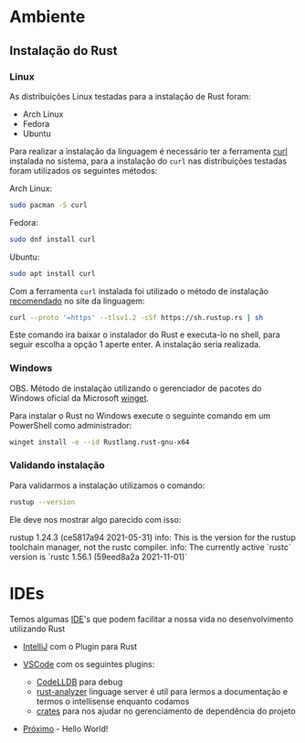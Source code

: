 # Ambiente

## Instalação do Rust

### Linux

As distribuições Linux testadas para a instalação de Rust foram:

- Arch Linux
- Fedora
- Ubuntu

Para realizar a instalação da linguagem é necessário ter a ferramenta [curl](https://curl.se/) instalada no sistema, para a instalação do `curl` nas distribuições testadas foram utilizados os seguintes métodos:

Arch Linux:

```bash
sudo pacman -S curl
```

Fedora:

```bash
sudo dnf install curl
```

Ubuntu:

```bash
sudo apt install curl
```

Com a ferramenta `curl` instalada foi utilizado o método de instalação [recomendado](https://www.rust-lang.org/pt-BR/learn/get-started) no site da linguagem:

```bash
curl --proto '=https' --tlsv1.2 -sSf https://sh.rustup.rs | sh
```

Este comando ira baixar o instalador do Rust e executa-lo no shell, para seguir escolha a opção 1 aperte enter. A instalação seria realizada.

### Windows

OBS. Método de instalação utilizando o gerenciador de pacotes do Windows oficial da Microsoft [winget](https://winget.run/).

Para instalar o Rust no Windows execute o seguinte comando em um PowerShell como administrador:

```bash
winget install -e --id Rustlang.rust-gnu-x64
```

### Validando instalação

Para validarmos a instalação utilizamos o comando:

```bash
rustup --version
```

Ele deve nos mostrar algo parecido com isso:

<p>
rustup 1.24.3 (ce5817a94 2021-05-31)
info: This is the version for the rustup toolchain manager, not the rustc compiler.
info: The currently active `rustc` version is `rustc 1.56.1 (59eed8a2a 2021-11-01)`
</p>


# IDEs

Temos algumas [IDE](https://pt.wikipedia.org/wiki/Ambiente_de_desenvolvimento_integrado)'s que podem facilitar a nossa vida no desenvolvimento utilizando Rust
- [IntelliJ](https://www.jetbrains.com/pt-br/idea/download/) com o Plugin para Rust
- [VSCode](https://code.visualstudio.com/) com os seguintes plugins:
    - [CodeLLDB](https://marketplace.visualstudio.com/items?itemName=vadimcn.vscode-lldb) para debug
    - [rust-analyzer](https://marketplace.visualstudio.com/items?itemName=matklad.rust-analyzer) linguage server é util para lermos a documentação e termos o intellisense enquanto codamos
    - [crates](https://marketplace.visualstudio.com/items?itemName=serayuzgur.crates) para nos ajudar no gerenciamento de dependência do projeto

- [Próximo](./03-hello-world.md) - Hello World!